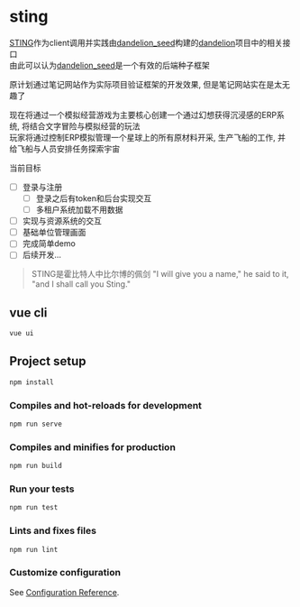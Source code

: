 # sting

[STING](https://github.com/MlightShadow/sting)作为client调用并实践由[dandelion_seed](https://github.com/MlightShadow/dandelion_seed)构建的[dandelion](https://github.com/MlightShadow/dandelion)项目中的相关接口  
由此可以认为[dandelion_seed](https://github.com/MlightShadow/dandelion_seed)是一个有效的后端种子框架

原计划通过笔记网站作为实际项目验证框架的开发效果, 但是笔记网站实在是太无趣了

现在将通过一个模拟经营游戏为主要核心创建一个通过幻想获得沉浸感的ERP系统, 将结合文字冒险与模拟经营的玩法  
玩家将通过控制ERP模拟管理一个星球上的所有原材料开采, 生产飞船的工作, 并给飞船与人员安排任务探索宇宙

当前目标

* [ ] 登录与注册
  * [ ] 登录之后有token和后台实现交互
  * [ ] 多租户系统加载不用数据
* [ ] 实现与资源系统的交互
* [ ] 基础单位管理画面
* [ ] 完成简单demo
* [ ] 后续开发...

> STING是霍比特人中比尔博的佩剑
> "I will give you a name," he said to it, "and I shall call you Sting."

## vue cli

```bash
vue ui
```

## Project setup

```bash
npm install
```

### Compiles and hot-reloads for development

```bash
npm run serve
```

### Compiles and minifies for production

```bash
npm run build
```

### Run your tests

```bash
npm run test
```

### Lints and fixes files

```bash
npm run lint
```

### Customize configuration

See [Configuration Reference](https://cli.vuejs.org/config/).
